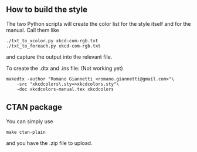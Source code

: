 ## How to build the style

The two Python scripts will create the color list for the style itself and 
for the manual. Call them like

    ./txt_to_xcolor.py xkcd-com-rgb.txt
    ./txt_to_foreach.py xkcd-com-rgb.txt

and capture the output into the relevant file. 

To create the .dtx and .ins file:
(Not working yet)

    makedtx -author "Romano Giannetti <romano.giannetti@gmail.com>"\
        -src "xkcdcolors\.sty=>xkcdcolors.sty"\
        -doc xkcdcolors-manual.tex xkcdcolors

## CTAN package

You can simply use 

    make ctan-plain

and you have the .zip file to upload. 



